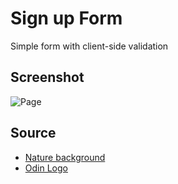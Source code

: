 # Sign up Form

Simple form with client-side validation

## Screenshot

![Page](https://i.imgur.com/S6DcwRr.jpeg?raw=true)

## Source

-   [Nature background](https://unsplash.com/photos/green-leaf-plant-in-close-up-photography-25xggax4bSA)
-   [Odin Logo](https://cdn.statically.io/gh/TheOdinProject/curriculum/5f37d43908ef92499e95a9b90fc3cc291a95014c/html_css/project-sign-up-form/odin-lined.png)
